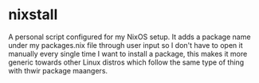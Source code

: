 # nixstall
A personal script configured for my NixOS setup. It adds a package name under my packages.nix file through user input so I don't have to open it manually every single time I want to install a package, this makes it more generic towards other Linux distros which follow the same type of thing with thwir package maangers.
